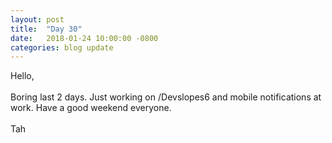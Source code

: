 ```yaml
---
layout: post
title:  "Day 30"
date:   2018-01-24 10:00:00 -0800
categories: blog update
---
```

Hello,
<br><br>
Boring last 2 days. Just working on /Devslopes6 and mobile notifications at work. Have a good weekend everyone.
<br><br>
Tah

